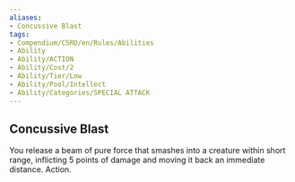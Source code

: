 ```yaml
---
aliases:
- Concussive Blast
tags:
- Compendium/CSRD/en/Rules/Abilities
- Ability
- Ability/ACTION
- Ability/Cost/2
- Ability/Tier/Low
- Ability/Pool/Intellect
- Ability/Categories/SPECIAL ATTACK
---
```


  
## Concussive Blast  
You release a beam of pure force that smashes into a creature within short range, inflicting 5 points of damage and moving it back an immediate distance. Action. 